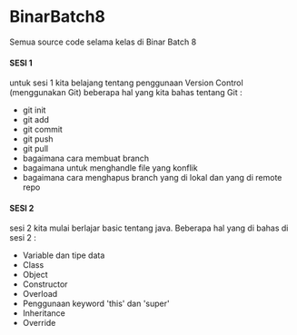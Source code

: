 # BinarBatch8
Semua source code selama kelas di Binar Batch 8

#### SESI 1
untuk sesi 1 kita belajang tentang penggunaan Version Control (menggunakan Git)
beberapa hal yang kita bahas tentang Git :
- git init
- git add
- git commit
- git push
- git pull
- bagaimana cara membuat branch
- bagaimana untuk menghandle file yang konflik
- bagaimana cara menghapus branch yang di lokal dan yang di remote repo

#### SESI 2
sesi 2 kita mulai berlajar basic tentang java. Beberapa hal yang di bahas di sesi 2 :
- Variable dan tipe data
- Class
- Object
- Constructor
- Overload
- Penggunaan keyword 'this' dan 'super'
- Inheritance
- Override
